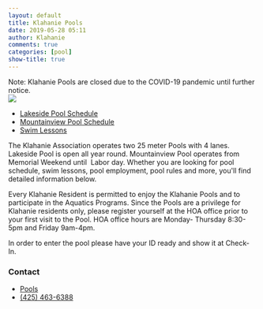 ```yaml
---
layout: default
title: Klahanie Pools
date: 2019-05-28 05:11
author: Klahanie
comments: true
categories: [pool]
show-title: true
---
```

<div class="alert alert-warning clearfix">Note: Klahanie Pools are closed due to the COVID-19 pandemic until further notice.
</div>

<img src="{{site.url}}/images/swimming1.jpg" class="float-right col-sm-4 img-thumbnail">

* [Lakeside Pool Schedule]({{site.url}}/amenities/pools/lakeside-pool.html)
* [Mountainview Pool Schedule]({{site.url}}/amenities/pools/mountainview-pool.html)
* [Swim Lessons]({{site.url}}/amenities/pools/swim-lessons.html)


The Klahanie Association operates two 25 meter Pools with 4 lanes. Lakeside Pool is open all year round. Mountainview Pool operates from Memorial Weekend until  Labor day. Whether you are looking for pool schedule, swim lessons, pool employment, pool rules and more, you'll find detailed information below.

Every Klahanie Resident is permitted to enjoy the Klahanie Pools and to participate in the Aquatics Programs. Since the Pools are a privilege for Klahanie residents only, please register yourself at the HOA office prior to your first visit to the Pool. HOA office hours are Monday- Thursday 8:30-5pm and Friday 9am-4pm.

In order to enter the pool please have your ID ready and show it at Check-In.

### Contact 
* [Pools](mailto:pools@klahanie.com)
* [(425) 463-6388](tel:425-463-6388)
